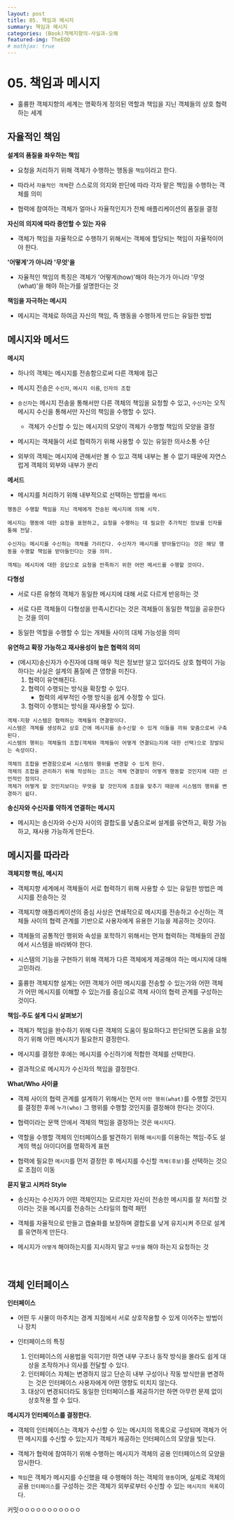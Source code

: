 ```yaml
---
layout: post
title: 05. 책임과 메시지
summary: 책임과 메시지
categories: (Book)객체지향의-사실과-오해
featured-img: TheEOO
# mathjax: true
---
```


# 05. 책임과 메시지

- 훌륭한 객체지향의 세계는 명확하게 정의된 역할과 책임을 지닌 객체들의 상호 협력하는 세계

## 자율적인 책임

**설계의 품질을 좌우하는 책임**

- 요청을 처리하기 위해 객체가 수행하는 행동을 `책임`이라고 한다.

- 따라서 `자율적인 객체`란 스스로의 의지와 판단에 따라 각자 맡은 책임을 수행하는 객체를 의미

- 협력에 참여하는 객체가 얼마나 자율적인지가 전체 애플리케이션의 품질을 결정

**자신의 의지에 따라 증언할 수 있는 자유**

- 객체가 책임을 자율적으로 수행하기 위해서는 객체에 할당되는 책임이 자율적이어야 한다.

**'어떻게'가 아니라 '무엇'을**

- 자율적인 책임의 특징은 객체가 '어떻게(how)'해야 하는가가 아니라 '무엇(what)'을 해야 하는가를 설명한다는 것

**책임을 자극하는 메시지**

- 메시지는 객체로 하여금 자신의 책임, 즉 행동을 수행하게 만드는 유일한 방법

## 메시지와 메서드

**메시지**

- 하나의 객체는 메시지를 전송함으로써 다른 객체에 접근

- 메시지 전송은 `수신자`, `메시지 이름`, `인자의 조합`

- `송신자`는 메시지 전송을 통해서만 다른 객체의 책임을 요청할 수 있고, `수신자`는 오직 메시지 수신을 통해서만 자신의 책임을 수행할 수 있다.
	- 객체가 수신할 수 있는 메시지의 모양이 객체가 수행할 책임의 모양을 결정

- 메시지는 객체들이 서로 협력하기 위해 사용할 수 있는 유일한 의사소통 수단

- 외부의 객체는 메시지에 관해서만 볼 수 있고 객체 내부는 볼 수 없기 때문에 자연스럽게 객체의 외부와 내부가 분리

**메서드**

- 메시지를 처리하기 위해 내부적으로 선택하는 방법을 `메서드`

```
행동은 수행할 책임을 지닌 객체에게 전송된 메시지에 의해 시작.

메시지는 행동에 대한 요청을 표현하고, 요청을 수행하는 데 필요한 추가적인 정보를 인자를 통해 전달.

수신자는 메시지를 수신하는 객체를 가리킨다. 수신자가 메시지를 받아들인다는 것은 해당 행동을 수행할 책임을 받아들인다는 것을 의미.

객체는 메시지에 대한 응답으로 요청을 만족하기 위한 어떤 메서드를 수행할 것이다.
```

**다형성**

- 서로 다른 유형의 객체가 동일한 메시지에 대해 서로 다르게 반응하는 것

- 서로 다른 객체들이 다형성을 만족시킨다는 것은 객체들이 동일한 책임을 공유한다는 것을 의미

- 동일한 역할을 수행할 수 있는 개체들 사이의 대체 가능성을 의미

**유연하고 확장 가능하고 재사용성이 높은 협력의 의미**

- (메시지)송신자가 수진자에 대해 매우 적은 정보만 알고 있더라도 상호 협력이 가능하다는 사실은 설계의 품질에 큰 영향을 미친다.
  1. 협력이 유연해진다.
  2. 협력이 수행되는 방식을 확장할 수 있다.
     - 협력의 세부적인 수행 방식을 쉽게 수정할 수 있다.
  3. 협력이 수행되는 방식을 재사용할 수 있다.
  
```
객체-지향 시스템은 협력하는 객체들의 연결망이다.
시스템은 객체를 생성하고 상호 간에 메시지를 송수신할 수 있게 이들을 끼워 맞춤으로써 구축된다.
시스템의 행위는 객체들의 조합(객체와 객체들이 어떻게 연결되는지에 대한 선택)으로 창발되는 속성이다.

객체의 조합을 변경함으로써 시스템의 행위를 변경할 수 있게 한다. 
객체의 조합을 관리하기 위해 작성하는 코드는 객체 연결망이 어떻게 행동할 것인지에 대한 선언적인 정의다.
객체가 어떻게 할 것인지보다는 무엇을 할 것인지에 초점을 맞추기 때문에 시스템의 행위를 변경하기 쉽다.
```
**송신자와 수신자를 약하게 연결하는 메시지**

- 메시지는 송신자와 수신자 사이의 결합도를 낮춤으로써 설계를 유연하고, 확장 가능하고, 재사용 가능하게 만든다.

## 메시지를 따라라

**객체지향 핵심, 메시지**

- 객체지향 세계에서 객체들이 서로 협력하기 위해 사용할 수 있는 유일한 방법은 메시지를 전송하는 것

- 객체지향 애플리케이션의 중심 사상은 연쇄적으로 메시지를 전송하고 수신하는 객체들 사이의 협력 관계를 기반으로 사용자에게 유용한 기능을 제공하는 것이다.

- 객체들의 공통적인 행위와 속성을 포학하기 위해서는 먼저 협력하는 객체들의 관점에서 시스템을 바라봐야 한다.

- 시스템의 기능을 구현하기 위해 객체가 다른 객체에게 제공해야 하는 메시지에 대해 고민하라.

- 훌륭한 객체지향 설계는 어떤 객체가 어떤 메시지를 전송할 수 있는가와 어떤 객체가 어떤 메시지를 이해할 수 있는가를 중심으로 객체 사이의 협력 관계를 구성하는 것이다.

**책임-주도 설계 다시 살펴보기**

- 객체가 책임을 완수하기 위해 다른 객체의 도움이 필요하다고 판단되면 도움을 요청하기 위해 어떤 메시지가 필요한지 결정한다.
- 메시지를 결정한 후에는 메시지를 수신하기에 적합한 객체를 선택한다.

- 결과적으로 메시지가 수신자의 책임을 결정한다.

**What/Who 사이클**

- 객체 사이의 협력 관계를 설계하기 위해서는 먼저 `어떤 행위(what)`를 수행할 것인지를 결정한 후에 `누가(who)` 그 행위를 수행할 것인지를 결정해야 한다는 것이다.

- 협력이라는 문맥 안에서 객체의 책임을 결정하는 것은 `메시지`다.

- 역할을 수행할 객체의 인터페이스를 발견하기 위해 `메시지`를 이용하는 책임-주도 설계의 핵심 아이디어를 명확하게 표현

- 협력에 필요한 `메시지`를 먼저 결정한 후 메시지를 수신할 `객체(후보)`를 선택하는 것으로 초점이 이동

**묻지 말고 시켜라 Style**

- 송신자는 수신자가 어떤 객체인지는 모르지만 자신이 전송한 메시지를 잘 처리할 것이라는 것을 메시지를 전송하는 스타일의 협력 패턴

- 객체를 자율적으로 만들고 캡슐화를 보장하며 결합도를 낮게 유지시켜 주므로 설계를 유연하게 만든다.

- 메시지가 `어떻게` 해야하는지를 지시하지 말고 `무엇을` 해야 하는지 요청하는 것

<br>

## 객체 인터페이스

**인터페이스**

- 어떤 두 사물이 마주치는 경계 지점에서 서로 상호작용할 수 있게 이어주는 방법이나 장치

- 인터페이스의 특징
  1. 인터페이스의 사용법을 익히기만 하면 내부 구조나 동작 방식을 몰라도 쉽게 대상을 조작하거나 의사를 전달할 수 있다.
  2. 인터페이스 자체는 변경하지 않고 단순히 내부 구성이나 작동 방식만을 변경하는 것은 인터페이스 사용자에게 어떤 영향도 미치지 않는다.
  3. 대상이 변경되더라도 동일한 인터페이스를 제공하기만 하면 아무런 문제 없이 상호작용 할 수 있다.

**메시지가 인터페이스를 결정한다.**

- 객체의 인터페이스는 객체가 수신할 수 있는 메시지의 목록으로 구성되며
  객체가 어떤 메시지를 수신할 수 있는지가 객체가 제공하는 인터페이스의 모양을 빚는다.

- 객체가 협력에 참여하기 위해 수행하는 메시지가 객체의 공용 인터페이스의 모양을 암시한다.

- `책임`은 객체가 메시지를 수신했을 때 수행해야 하는 객체의 `행동`이며, 
   실제로 객체의 공용 `인터페이스`를 구성하는 것은 객체가 외부로부터 수신할 수 있는 `메시지의 목록`이다.







커밋ㅇㅇㅇㅇㅇㅇㅇㅇㅇㅇㅇ






